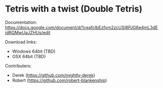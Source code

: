 # Tetris with a twist (Double Tetris)

Documentation:
https://docs.google.com/document/d/1ceafcIbEzfxm2zcUSI8PJG6e4mL3dEidRQMwUaJZHUs/edit

Download links:
- Windows 64bit (TBD)
- OSX 64bit (TBD)

Contributers:
- Derek (https://github.com/nyghtly-derek)
- Robert (https://github.com/robert-blankenship)
